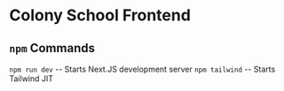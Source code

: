# Colony School Frontend

## `npm` Commands
`npm run dev` -- Starts Next.JS development server
`npm tailwind` -- Starts Tailwind JIT